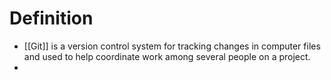 # Definition
- [[Git]] is a version control system for tracking changes in computer files and used to help coordinate work among several people on a project.
- 